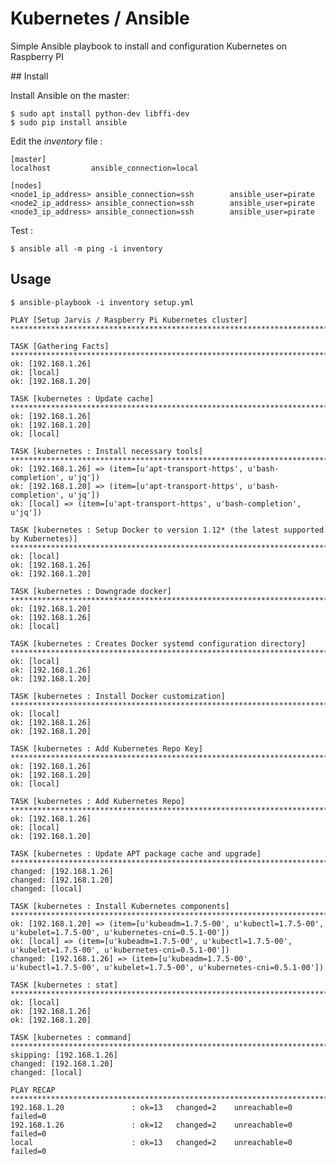 # Kubernetes / Ansible

Simple Ansible playbook to install and configuration Kubernetes on Raspberry PI

## Install

Install Ansible on the master:

	$ sudo apt install python-dev libffi-dev
	$ sudo pip install ansible

Edit the *inventory* file : 

	[master]
	localhost         ansible_connection=local

	[nodes]
	<node1_ip_address> ansible_connection=ssh        ansible_user=pirate
	<node2_ip_address> ansible_connection=ssh        ansible_user=pirate
	<node3_ip_address> ansible_connection=ssh        ansible_user=pirate 

Test :

	$ ansible all -m ping -i inventory


## Usage

	$ ansible-playbook -i inventory setup.yml                                                                                                                                                

	PLAY [Setup Jarvis / Raspberry Pi Kubernetes cluster] ***********************************************************************************************************************************
	
	TASK [Gathering Facts] ******************************************************************************************************************************************************************
	ok: [192.168.1.26]
	ok: [local]
	ok: [192.168.1.20]
	
	TASK [kubernetes : Update cache] ********************************************************************************************************************************************************
	ok: [192.168.1.26]
	ok: [192.168.1.20]
	ok: [local]
	
	TASK [kubernetes : Install necessary tools] *********************************************************************************************************************************************
	ok: [192.168.1.26] => (item=[u'apt-transport-https', u'bash-completion', u'jq'])
	ok: [192.168.1.20] => (item=[u'apt-transport-https', u'bash-completion', u'jq'])
	ok: [local] => (item=[u'apt-transport-https', u'bash-completion', u'jq'])
	
	TASK [kubernetes : Setup Docker to version 1.12* (the latest supported by Kubernetes)] **************************************************************************************************
	ok: [local]
	ok: [192.168.1.26]
	ok: [192.168.1.20]
	
	TASK [kubernetes : Downgrade docker] ****************************************************************************************************************************************************
	ok: [192.168.1.20]
	ok: [192.168.1.26]
	ok: [local]
	
	TASK [kubernetes : Creates Docker systemd configuration directory] **********************************************************************************************************************
	ok: [local]
	ok: [192.168.1.26]
	ok: [192.168.1.20]
	
	TASK [kubernetes : Install Docker customization] ****************************************************************************************************************************************
	ok: [local]
	ok: [192.168.1.26]
	ok: [192.168.1.20]
	
	TASK [kubernetes : Add Kubernetes Repo Key] *********************************************************************************************************************************************
	ok: [192.168.1.26]
	ok: [192.168.1.20]
	ok: [local]
	
	TASK [kubernetes : Add Kubernetes Repo] *************************************************************************************************************************************************
	ok: [192.168.1.26]
	ok: [local]
	ok: [192.168.1.20]
	
	TASK [kubernetes : Update APT package cache and upgrade] ********************************************************************************************************************************
	changed: [192.168.1.26]
	changed: [192.168.1.20]
	changed: [local]
	
	TASK [kubernetes : Install Kubernetes components] ***************************************************************************************************************************************
	ok: [192.168.1.20] => (item=[u'kubeadm=1.7.5-00', u'kubectl=1.7.5-00', u'kubelet=1.7.5-00', u'kubernetes-cni=0.5.1-00'])
	ok: [local] => (item=[u'kubeadm=1.7.5-00', u'kubectl=1.7.5-00', u'kubelet=1.7.5-00', u'kubernetes-cni=0.5.1-00'])
	changed: [192.168.1.26] => (item=[u'kubeadm=1.7.5-00', u'kubectl=1.7.5-00', u'kubelet=1.7.5-00', u'kubernetes-cni=0.5.1-00'])
	
	TASK [kubernetes : stat] ****************************************************************************************************************************************************************
	ok: [local]
	ok: [192.168.1.26]
	ok: [192.168.1.20]
	
	TASK [kubernetes : command] *************************************************************************************************************************************************************
	skipping: [192.168.1.26]
	changed: [192.168.1.20]
	changed: [local]
	
	PLAY RECAP ******************************************************************************************************************************************************************************
	192.168.1.20               : ok=13   changed=2    unreachable=0    failed=0   
	192.168.1.26               : ok=12   changed=2    unreachable=0    failed=0   
	local                      : ok=13   changed=2    unreachable=0    failed=0 
	
		
